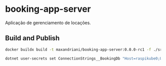 # booking-app-server

Aplicação de gerenciamento de locações.

## Build and Publish

```sh
docker buildx build -t maxandriani/booking-app-server:0.0.0-rc1 -f ./src/BookingApp.RestServer/Dockerfile --platform linux/amd64,linux/arm64 --push .
```

```sh
dotnet user-secrets set ConnectionStrings__BookingDb "Host=raspikube0;Username=booking;Password=booking;Database=booking" -p ./src/BookingApp.RestServer
```
